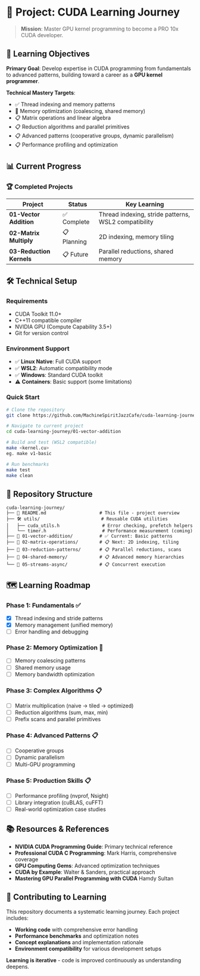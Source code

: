 # 🚀 Project: CUDA Learning Journey

> **Mission**: Master GPU kernel programming to become a PRO 10x CUDA developer.

## 🎯 Learning Objectives

**Primary Goal**: Develop expertise in CUDA programming from fundamentals to advanced patterns, building toward a career as a **GPU kernel programmer**.

**Technical Mastery Targets**:
- ✅ Thread indexing and memory patterns
- 🔄 Memory optimization (coalescing, shared memory)
- 📋 Matrix operations and linear algebra
- 📋 Reduction algorithms and parallel primitives  
- 📋 Advanced patterns (cooperative groups, dynamic parallelism)
- 📋 Performance profiling and optimization

## 📊 Current Progress

### 🏆 Completed Projects
| Project                  | Status      | Key Learning                                         |
|--------------------------|-------------|------------------------------------------------------|
| **01-Vector Addition**   | ✅ Complete | Thread indexing, stride patterns, WSL2 compatibility |
| **02-Matrix Multiply**   | 📋 Planning | 2D indexing, memory tiling                           |
| **03-Reduction Kernels** | 📋 Future   | Parallel reductions, shared memory                   |

## 🛠️ Technical Setup

### **Requirements**
- CUDA Toolkit 11.0+
- C++11 compatible compiler
- NVIDIA GPU (Compute Capability 3.5+)
- Git for version control

### **Environment Support**
- ✅ **Linux Native**: Full CUDA support
- ✅ **WSL2**: Automatic compatibility mode
- ✅ **Windows**: Standard CUDA toolkit
- ⚠️ **Containers**: Basic support (some limitations)

### **Quick Start**
```bash
# Clone the repository
git clone https://github.com/MachineSpiritJazzCafe/cuda-learning-journey

# Navigate to current project
cd cuda-learning-journey/01-vector-addition

# Build and test (WSL2 compatible)
make <kernel.cu>
eg. make v1-basic

# Run benchmarks
make test
make clean
```

## 📁 Repository Structure

```
cuda-learning-journey/
├── 📄 README.md                    # This file - project overview
├── 🛠️ utils/                       # Reusable CUDA utilities
│   ├── cuda_utils.h                # Error checking, prefetch helpers
│   └── timer.h                     # Performance measurement (coming)
├── 📁 01-vector-addition/          # ✅ Current: Basic patterns
├── 📁 02-matrix-operations/        # 📋 Next: 2D indexing, tiling
├── 📁 03-reduction-patterns/       # 📋 Parallel reductions, scans
├── 📁 04-shared-memory/            # 📋 Advanced memory hierarchies
└── 📁 05-streams-async/            # 📋 Concurrent execution

```

## 🗺️ Learning Roadmap

### **Phase 1: Fundamentals** ✅
- [X] Thread indexing and stride patterns
- [X] Memory management (unified memory)
- [ ] Error handling and debugging

### **Phase 2: Memory Optimization** 🔄
- [ ] Memory coalescing patterns
- [ ] Shared memory usage
- [ ] Memory bandwidth optimization

### **Phase 3: Complex Algorithms** 📋
- [ ] Matrix multiplication (naive → tiled → optimized)
- [ ] Reduction algorithms (sum, max, min)
- [ ] Prefix scans and parallel primitives

### **Phase 4: Advanced Patterns** 📋
- [ ] Cooperative groups
- [ ] Dynamic parallelism
- [ ] Multi-GPU programming

### **Phase 5: Production Skills** 📋
- [ ] Performance profiling (nvprof, Nsight)
- [ ] Library integration (cuBLAS, cuFFT)
- [ ] Real-world optimization case studies

## 📚 Resources & References

- **NVIDIA CUDA Programming Guide**: Primary technical reference
- **Professional CUDA C Programming**: Mark Harris, comprehensive coverage
- **GPU Computing Gems**: Advanced optimization techniques
- **CUDA by Example**: Walter & Sanders, practical approach
- **Mastering GPU Parallel Programming with CUDA** Hamdy Sultan

## 🤝 Contributing to Learning

This repository documents a systematic learning journey. Each project includes:
- **Working code** with comprehensive error handling
- **Performance benchmarks** and optimization notes
- **Concept explanations** and implementation rationale
- **Environment compatibility** for various development setups

**Learning is iterative** - code is improved continuously as understanding deepens.

